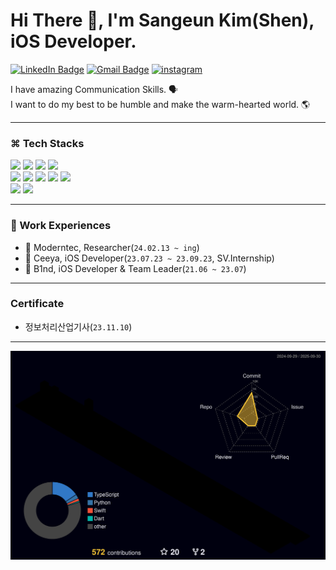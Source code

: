 # Hi There 👋, I'm Sangeun Kim(Shen), iOS Developer.
[![LinkedIn Badge](https://img.shields.io/badge/-LinkedIn-blue?style=for-the-badge&logo=linkedin&link=https://www.linkedin.com/in/sangeun-kim-64657a256/)](https://www.linkedin.com/in/sangeun-kim-64657a256/)
[![Gmail Badge](https://img.shields.io/badge/-Gmail-c14438?logo=Gmail&logoColor=white&link=mailto:dev.sangau20@gmail.com&style=for-the-badge)](mailto:dev.sangau20@gmail.com)
[![instagram](https://img.shields.io/badge/instagram-%23000000.svg?&amp;style=for-the-badge&amp;logo=instagram&amp;logoColor=white&amp;color=dd2a7b)](https://www.instagram.com/sang_au20/)

I have amazing Communication Skills. 🗣️</br>
I want to do my best to be humble and make the warm-hearted world. 🌎

---

### ⌘ Tech Stacks
<p align='leading'>
  <img src="https://img.shields.io/badge/Swift-F05138?style=flat&logo=swift&logoColor=white"/>
  <img src="https://img.shields.io/badge/SwiftUI-0D0D0D?style=flat&logo=swift&logoColor=blue"/>
  <img src="https://img.shields.io/badge/UIKit-2396F3?style=flat&logo=UIkit&logoColor=white"/>
  <img src="https://img.shields.io/badge/Java-ED8B00?style=flat&logo=openjdk&logoColor=white"/>
  
  <br>

  <img src="https://img.shields.io/badge/Xcode-147EFB?style=flat&logo=Xcode&logoColor=white"/>
  <img src="https://img.shields.io/badge/Visual Studio Code-007ACC?style=flat&logo=Visual Studio Code&logoColor=white"/>
  <img src="https://img.shields.io/badge/Notion-000000?style=flat&logo=Notion&logoColor=white"/>
  <img src="https://img.shields.io/badge/Discord-5865F2?style=flat&logo=Discord&logoColor=white"/>
  <img src="https://img.shields.io/badge/IntelliJ_IDEA-000000?style=flat&logo==intellij-idea&logoColor=white"/>

  <br>

  <img src="https://img.shields.io/badge/Git-F05032?style=flat&logo=Git&logoColor=white"/>
  <img src="https://img.shields.io/badge/GitHub-181717?style=flat&logo=GitHub&logoColor=white"/>
</p>

---

### 💼 Work Experiences
- 🏢 Moderntec, Researcher(`24.02.13 ~ ing`)
- 🪽 Ceeya, iOS Developer(`23.07.23 ~ 23.09.23`, SV.Internship)
- 📘 B1nd, iOS Developer & Team Leader(`21.06 ~ 23.07`)

---

### Certificate
- 정보처리산업기사(`23.11.10`)

---

<p align='center'>
  <img src="./profile-3d-contrib/profile-night-rainbow.svg"/>
</p>
